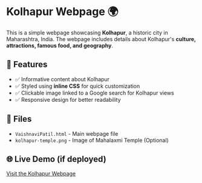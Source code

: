 # Kolhapur Webpage 🌍

This is a simple webpage showcasing **Kolhapur**, a historic city in Maharashtra, India. The webpage includes details about Kolhapur's **culture, attractions, famous food, and geography**.

## 🚀 Features
- ✅ Informative content about Kolhapur
- ✅ Styled using **inline CSS** for quick customization
- ✅ Clickable image linked to a Google search for Kolhapur views
- ✅ Responsive design for better readability

## 📂 Files
- `VaishnaviPatil.html` - Main webpage file
- `kolhapur-temple.png` - Image of Mahalaxmi Temple (Optional)

## 🌐 Live Demo (if deployed)
[Visit the Kolhapur Webpage](https://github.com/Vaishu-0910/Kolhapur-Webpage)




